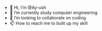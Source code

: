 - 👋 Hi, I’m @Ay-ush
- 🌱 I’m currently study computer engineering
- 💞️ I’m looking to collaborate on coding
- 📫 How to reach me to bulit up my skill 

<!---
Ay-ush/Ay-ush is a ✨ special ✨ repository because its `README.md` (this file) appears on your GitHub profile.
You can click the Preview link to take a look at your changes.
--->
